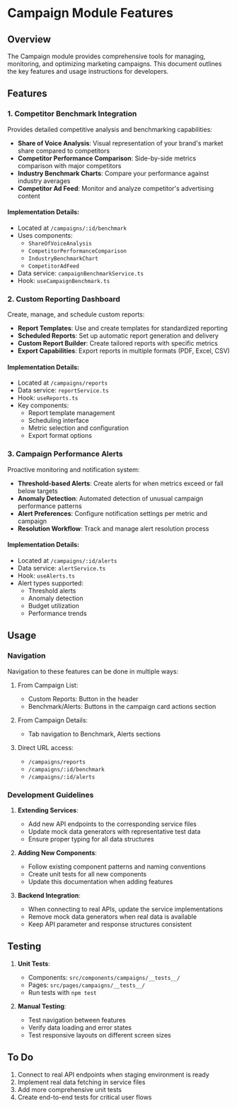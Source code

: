 # Campaign Module Features

## Overview
The Campaign module provides comprehensive tools for managing, monitoring, and optimizing marketing campaigns. This document outlines the key features and usage instructions for developers.

## Features

### 1. Competitor Benchmark Integration

Provides detailed competitive analysis and benchmarking capabilities:

- **Share of Voice Analysis**: Visual representation of your brand's market share compared to competitors
- **Competitor Performance Comparison**: Side-by-side metrics comparison with major competitors
- **Industry Benchmark Charts**: Compare your performance against industry averages
- **Competitor Ad Feed**: Monitor and analyze competitor's advertising content

#### Implementation Details:
- Located at `/campaigns/:id/benchmark`
- Uses components:
  - `ShareOfVoiceAnalysis`
  - `CompetitorPerformanceComparison`
  - `IndustryBenchmarkChart`
  - `CompetitorAdFeed`
- Data service: `campaignBenchmarkService.ts`
- Hook: `useCampaignBenchmark.ts`

### 2. Custom Reporting Dashboard

Create, manage, and schedule custom reports:

- **Report Templates**: Use and create templates for standardized reporting
- **Scheduled Reports**: Set up automatic report generation and delivery
- **Custom Report Builder**: Create tailored reports with specific metrics
- **Export Capabilities**: Export reports in multiple formats (PDF, Excel, CSV)

#### Implementation Details:
- Located at `/campaigns/reports`
- Data service: `reportService.ts`
- Hook: `useReports.ts`
- Key components:
  - Report template management
  - Scheduling interface
  - Metric selection and configuration
  - Export format options

### 3. Campaign Performance Alerts

Proactive monitoring and notification system:

- **Threshold-based Alerts**: Create alerts for when metrics exceed or fall below targets
- **Anomaly Detection**: Automated detection of unusual campaign performance patterns
- **Alert Preferences**: Configure notification settings per metric and campaign
- **Resolution Workflow**: Track and manage alert resolution process

#### Implementation Details:
- Located at `/campaigns/:id/alerts` 
- Data service: `alertService.ts`
- Hook: `useAlerts.ts`
- Alert types supported:
  - Threshold alerts
  - Anomaly detection
  - Budget utilization
  - Performance trends

## Usage

### Navigation

Navigation to these features can be done in multiple ways:

1. From Campaign List: 
   - Custom Reports: Button in the header
   - Benchmark/Alerts: Buttons in the campaign card actions section

2. From Campaign Details:
   - Tab navigation to Benchmark, Alerts sections

3. Direct URL access:
   - `/campaigns/reports`
   - `/campaigns/:id/benchmark`
   - `/campaigns/:id/alerts`

### Development Guidelines

1. **Extending Services**:
   - Add new API endpoints to the corresponding service files
   - Update mock data generators with representative test data
   - Ensure proper typing for all data structures

2. **Adding New Components**:
   - Follow existing component patterns and naming conventions
   - Create unit tests for all new components
   - Update this documentation when adding features

3. **Backend Integration**:
   - When connecting to real APIs, update the service implementations
   - Remove mock data generators when real data is available
   - Keep API parameter and response structures consistent

## Testing

1. **Unit Tests**:
   - Components: `src/components/campaigns/__tests__/`
   - Pages: `src/pages/campaigns/__tests__/`
   - Run tests with `npm test`

2. **Manual Testing**:
   - Test navigation between features
   - Verify data loading and error states
   - Test responsive layouts on different screen sizes

## To Do

1. Connect to real API endpoints when staging environment is ready
2. Implement real data fetching in service files
3. Add more comprehensive unit tests
4. Create end-to-end tests for critical user flows